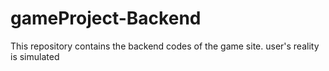 # gameProject-Backend

This repository contains the backend codes of the game site. user's reality is simulated
